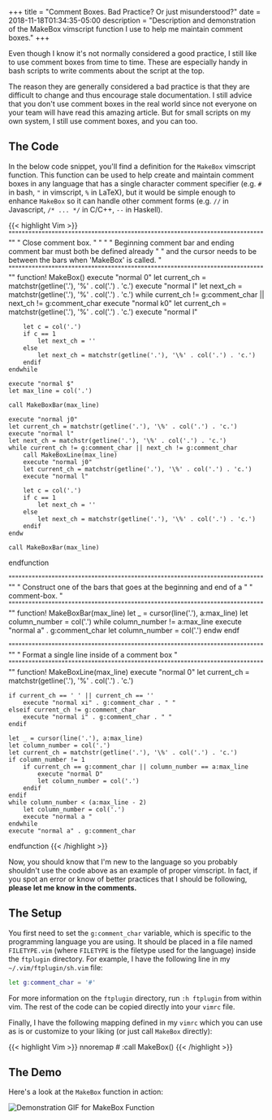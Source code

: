+++
title = "Comment Boxes. Bad Practice? Or just misunderstood?"
date = 2018-11-18T01:34:35-05:00
description = "Description and demonstration of the MakeBox vimscript function I use to help me maintain comment boxes."
+++

Even though I know it's not normally considered a good practice, I still
like to use comment boxes from time to time. These are especially handy
in bash scripts to write comments about the script at the top.

The reason they are generally considered a bad practice is that they are
difficult to change and thus encourage stale documentation. I still
advice that you don't use comment boxes in the real world since not everyone on your
team will have read this amazing article. But for small scripts on my own
system, I still use comment boxes, and you can too.

## The Code

In the below code snippet, you'll find a definition for the `MakeBox` vimscript
function. This function can be used to help create and maintain comment boxes
in any language that has a single character comment specifier (e.g. `#` in
bash, `"` in vimscript, `%` in LaTeX), but it would be simple enough
to enhance `MakeBox` so it can handle other comment forms (e.g. `//` in Javascript, `/* ...
*/` in C/C++, `--` in Haskell).

{{< highlight Vim >}}
"""""""""""""""""""""""""""""""""""""""""""""""""""""""""""""""""""""""""""""""
" Close comment box.                                                          "
"                                                                             "
" Beginning comment bar and ending comment bar must both be defined already   "
" and the cursor needs to be between the bars when 'MakeBox' is called.       "
"""""""""""""""""""""""""""""""""""""""""""""""""""""""""""""""""""""""""""""""
function! MakeBox()
    execute "normal 0"
    let current_ch = matchstr(getline('.'), '\%' . col('.') . 'c.')
    execute "normal l"
    let next_ch = matchstr(getline('.'), '\%' . col('.') . 'c.')
    while current_ch != g:comment_char || next_ch != g:comment_char
        execute "normal k0"
        let current_ch = matchstr(getline('.'), '\%' . col('.') . 'c.')
        execute "normal l"

        let c = col('.')
        if c == 1
            let next_ch = ''
        else
            let next_ch = matchstr(getline('.'), '\%' . col('.') . 'c.')
        endif
    endwhile

    execute "normal $"
    let max_line = col('.')

    call MakeBoxBar(max_line)

    execute "normal j0"
    let current_ch = matchstr(getline('.'), '\%' . col('.') . 'c.')
    execute "normal l"
    let next_ch = matchstr(getline('.'), '\%' . col('.') . 'c.')
    while current_ch != g:comment_char || next_ch != g:comment_char
        call MakeBoxLine(max_line)
        execute "normal j0"
        let current_ch = matchstr(getline('.'), '\%' . col('.') . 'c.')
        execute "normal l"

        let c = col('.')
        if c == 1
            let next_ch = ''
        else
            let next_ch = matchstr(getline('.'), '\%' . col('.') . 'c.')
        endif
    endw

    call MakeBoxBar(max_line)
endfunction

"""""""""""""""""""""""""""""""""""""""""""""""""""""""""""""""""""""""""""""""
" Construct one of the bars that goes at the beginning and end of a           "
" comment-box.                                                                "
"""""""""""""""""""""""""""""""""""""""""""""""""""""""""""""""""""""""""""""""
function! MakeBoxBar(max_line)
    let _ = cursor(line('.'), a:max_line)
    let column_number = col('.')
    while column_number != a:max_line
        execute "normal a" . g:comment_char
        let column_number = col('.')
    endw
endf

"""""""""""""""""""""""""""""""""""""""""""""""""""""""""""""""""""""""""""""""
" Format a single line inside of a comment box                                "
"""""""""""""""""""""""""""""""""""""""""""""""""""""""""""""""""""""""""""""""
function! MakeBoxLine(max_line)
    execute "normal 0"
    let current_ch = matchstr(getline('.'), '\%' . col('.') . 'c.')

    if current_ch == ' ' || current_ch == ''
        execute "normal xi" . g:comment_char . " "
    elseif current_ch != g:comment_char
        execute "normal i" . g:comment_char . " "
    endif

    let _ = cursor(line('.'), a:max_line)
    let column_number = col('.')
    let current_ch = matchstr(getline('.'), '\%' . col('.') . 'c.')
    if column_number != 1
        if current_ch == g:comment_char || column_number == a:max_line
            execute "normal D"
            let column_number = col('.')
        endif
    endif
    while column_number < (a:max_line - 2)
        let column_number = col('.')
        execute "normal a "
    endwhile
    execute "normal a" . g:comment_char
endfunction
{{< /highlight >}}

Now, you should know that I'm new to the language so you probably shouldn't use
the code above as an example of proper vimscript. In fact, if you spot an error
or know of better practices that I should be following, **please let me know in
the comments.**

## The Setup

You first need to set the `g:comment_char` variable, which is specific to the programming language you are using. It should be placed in a file named `FILETYPE.vim` (where `FILETYPE` is the filetype used for the language) inside the `ftplugin` directory. For example, I have the following line in my `~/.vim/ftplugin/sh.vim` file:

``` bash
let g:comment_char = '#'
```

For more information on the `ftplugin` directory, run `:h ftplugin` from within vim. The rest of the code can be copied directly into your `vimrc` file.

Finally, I have the following mapping defined in my `vimrc` which you can use as is or customize to your liking (or just call `MakeBox` directly): 

{{< highlight Vim >}}
nnoremap <Leader># :call MakeBox()<CR>
{{< /highlight >}}

## The Demo

Here's a look at the `MakeBox` function in action:

<img src="/images/MakeBox_Demo.gif" alt="Demonstration GIF for MakeBox Function"/>
